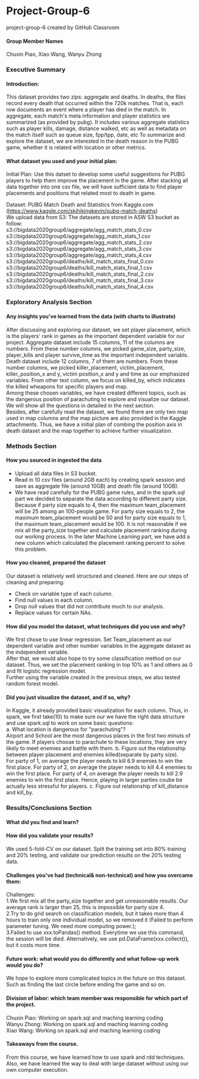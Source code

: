# Project-Group-6
project-group-6 created by GitHub Classroom

#### Group Member Names 
Chuxin Piao, Xiao Wang, Wanyu Zhong 

### Executive Summary
#### Introduction:
This dataset provides two zips: aggregate and deaths. In deaths, the files record every death that occurred within the 720k matches. That is, each row documents an event where a player has died in the match. In aggregate, each match's meta information and player statistics are summarized (as provided by pubg). It includes various aggregate statistics such as player kills, damage, distance walked, etc as well as metadata on the match itself such as queue size, fpp/tpp, date, etc To summarize and explore the dataset, we are interested in the death reason in the PUBG game, whether it is related with location or other metrics.

#### What dataset you used and your initial plan:
Initial Plan:
Use this datset to develop some useful suggestions for PUBG players to help them improve the placement in the game. 
After stacking all data together into one csv file, we will have sufficient data to find player placements and positions that related most to death in game.

Dataset:
PUBG Match Death and Statistics from Kaggle.com (https://www.kaggle.com/skihikingkevin/pubg-match-deaths) \
We upload data from S3:
The datasets are stored in ASW S3 bucket as follow: \
s3://bigdata2020group6/aggregate/agg_match_stats_0.csv \
s3://bigdata2020group6/aggregate/agg_match_stats_1.csv \
s3://bigdata2020group6/aggregate/agg_match_stats_2.csv \
s3://bigdata2020group6/aggregate/agg_match_stats_3.csv \
s3://bigdata2020group6/aggregate/agg_match_stats_4.csv \
s3://bigdata2020group6/deaths/kill_match_stats_final_0.csv \
s3://bigdata2020group6/deaths/kill_match_stats_final_1.csv \
s3://bigdata2020group6/deaths/kill_match_stats_final_2.csv \
s3://bigdata2020group6/deaths/kill_match_stats_final_3.csv \
s3://bigdata2020group6/deaths/kill_match_stats_final_4.csv 

### Exploratory Analysis Section
#### Any insights you've learned from the data (with charts to illustrate)
After discussing and exploring our dataset, we set player placement, which is the players' rank in games as the important dependent variable for our project. 
Aggregate dataset include 15 columns, 11 of the columns are numbers. From these number columns, we picked game_size, party_size, player_kills and player survive_time as the important independent variabls.\
Death dataset include 12 columns, 7 of them are numbers. From these number columns, we picked killer_placement, victim_placement, killer_position_x and y, victim position_x and y and time as our emphasized variables. From other text column, we focus on killed_by, which indicates the killed wheapons for specific players and map.\
Among these chosen variables, we have created different topics, such as the dangerous position of parachuting to explore and visualize our dataset. We will show all the questions in detailed in the next section.\
Besides, after carefully read the dataset, we found there are only two map used in map columns and the map picture are also provided in the Kaggle attachments. Thus, we have a initial plan of combing the position axis in death dataset and the map together to achieve further visualization.

### Methods Section
#### How you sourced in ingested the data
- Upload all data files in S3 bucket. 
- Read in 10 csv files (around 2GB each) by creating spark session and save as aggregate file (around 10GB) and death file (around 10GB). 
- We have read carefully for the PUBG game rules, and in the spark.sql part we decided to separate the data according to different party size. Because if party size equals to 4, then the maximum team_placement will be 25 among an 100-people game. For party size equals to 2, the maximum team_placement would be 50 and for party size equals to 1, the maximum team_placement would be 100. It is not reasonable if we mix all the party_size together and calculate placement ranking during our working process. In the later Machine Learning part, we have add a new column which calculated the placement ranking percent to solve this problem.

#### How you cleaned, prepared the dataset
Our dataset is relatively well structured and cleaned. Here are our steps of cleaning and preparing: 
 - Check on variable type of each column. 
 - Find null values in each column. 
 - Drop null values that did not contribute much to our analysis. 
 - Replace values for certain NAs. 
 
#### How did you model the dataset, what techniques did you use and why?
We first chose to use linear regression. Set Team_placement as our dependent variable and other number variables in the aggregate dataset as the independent variable.\
After that, we would also hope to try some classification method on our dataset. Thus, we set the placement ranking in top 10% as 1 and others as 0 and fit logistic regression model.\
Further using the variable created in the previous steps, we also tested random forest model.

#### Did you just visualize the dataset, and if so, why? 
In Kaggle, it already provided basic visualization for each column. Thus, in spark, we first take(10) to make sure our we have the right data structure and use spark.sql to work on some basic questions:\
a. What location is dangerous for "parachuting"?\
   Airport and School are the most dangerous places in the first two minuts of the game. If players choose to parachute to these locations, they are very likely to meet enemies and battle with them. 
b. Figure out the relationship between player placement and enemies killed(separate by party size).\
   For party of 1, on average the player needs to kill 6.9 enemies to win the first place. 
   For party of 2, on average the player needs to kill 4.4 enemies to win the first place. 
   For party of 4, on average the player needs to kill 2.9 enemies to win the first place. 
   Hence, playing in larger parties coube be actually less stressful for players. 
c. Figure out relationship of kill_distance and kill_by.
   

### Results/Conclusions Section
#### What did you find and learn? 

#### How did you validate your results? 
We used 5-fold-CV on our dataset. Split the training set into 80% training and 20% testing, and validate our prediction results on the 20% testing data. 

#### Challenges you've had (technical& non-technical) and how you overcame them:
Challenges:\
1.We first mix all the party_size together and get unreasonable results. Our average rank is larger than 25, this is impossible for party size 4.\
2.Try to do grid search on classification models, but it takes more than 4 hours to train only one individual model, so we removed it (Failed to perform parameter tuning. We need more computing power.);\
3.Failed to use xxx.toPandas() method. Everytime we use this command, the session will be died. Alternatively, we use pd.DataFrame(xxx.collect()), but it costs more time.
#### Future work: what would you do differently and what follow-up work would you do? 
We hope to explore more complicated topics in the future on this dataset. Such as finding the last circle before ending the game and so on.

#### Division of labor: which team member was responsible for which part of the project. 
Chuxin Piao: Working on spark.sql and maching learning coding\
Wanyu Zhong: Working on spark.sql and maching learning coding\
Xiao Wang: Working on spark.sql and maching learning coding

#### Takeaways from the course. 
From this course, we have learned how to use spark and rdd techniques. Also, we have learned the way to deal with large dataset without using our own computer execution.


